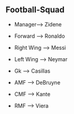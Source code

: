 ## Football-Squad

+ Manager--> Zidene

+ Forward --> Ronaldo

+ Right Wing --> Messi

+ Left Wing --> Neymar

+ Gk --> Casillas   

+ AMF --> DeBruyne

+ CMF --> Kante

+ RMF --> Viera